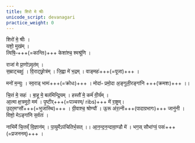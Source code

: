 ```yaml
---
title: शिरो मे श्रीः
unicode_script: devanagari
practice_weight: 0
---
```


शिरो॑ मे॒ श्रीः ।  
यशो॒ मुख॑म् ।  
त्विषि॒ᳶ+++(=कान्तिः)+++ केशा॑श्च॒ श्मश्रू॑णि ।

राजा॑ मे प्रा॒णो॑ऽमृत॑म् ।  
स॒म्राट्चक्षुः॑ । वि॒राट्छ्रोत्र॑म् । जि॒ह्वा मे॑ भ॒द्रम् । वाङ्महः॑+++(=पूजा)+++ । 

मनो॑ म॒न्युः । स्व॒राड् भामः॑+++(=क्रोधः)+++ । मोदा॑ᳶ प्रमो॒दा अ॒ङ्गुली॒रङ्गा॑नि +++(क्रमशः)+++ ।। 

चि॒त्तं मे॒ सहः॑ । बा॒हू मे॒ बल॑मिन्द्रि॒यम् । हस्तौ॑ मे॒ कर्म॑ वी॒र्य॑म् ।  
आ॒त्मा क्ष॒त्रमुरो॒ मम॑ । पृ॒ष्टीर्+++(=पञ्चरम्/ ribs)+++ मे॑ रा॒ष्ट्रम्।  
उ॒दर॒मꣳसौ॑+++(=भुजास्थि)+++ । ग्री॒वाश्च॒ श्रोण्यौ॑ । ऊ॒रू अ॑र॒त्नी+++(पादाग्रभागः)+++ जानु॑नी । विशो॒ मेऽङ्गा॑नि स॒र्वतः॑ ।  

नाभि॑र्मे चि॒त्तव्ँ वि॒ज्ञान॑म् । पा॒युर्मेऽप॑चितिर्भ॒सत् ।। आ॒न॒न्द॒न॒न्दावा॒ण्डौ मे॑ । भग॒स् सौभा॑ग्यं॒ पसः॑+++(=प्रजननम्)+++ । 



